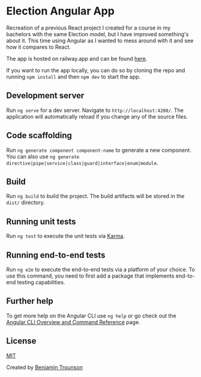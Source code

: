 # Election Angular App
Recreation of a previous React project I created for a course in my bachelors with the same Election model, but I have improved something's about it. This time using Angular as I wanted to mess around with it and see how it compares to React.

The app is hosted on railway.app and can be found [here](https://election-app.bitcastle.dev/).

If you want to run the app locally, you can do so by cloning the repo and running `npm install` and then `npm dev` to start the app.
## Development server
Run `ng serve` for a dev server. Navigate to `http://localhost:4200/`. The application will automatically reload if you change any of the source files.

## Code scaffolding
Run `ng generate component component-name` to generate a new component. You can also use `ng generate directive|pipe|service|class|guard|interface|enum|module`.

## Build
Run `ng build` to build the project. The build artifacts will be stored in the `dist/` directory.

## Running unit tests
Run `ng test` to execute the unit tests via [Karma](https://karma-runner.github.io).

## Running end-to-end tests
Run `ng e2e` to execute the end-to-end tests via a platform of your choice. To use this command, you need to first add a package that implements end-to-end testing capabilities.

## Further help
To get more help on the Angular CLI use `ng help` or go check out the [Angular CLI Overview and Command Reference](https://angular.io/cli) page.

## License
[MIT](https://choosealicense.com/licenses/mit/)

Created by [Benjamin Trounson](https://github.com/bjtrounson)
